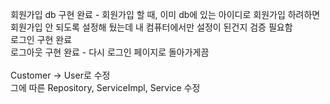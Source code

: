 회원가입 db 구현 완료 - 회원가입 할 때, 이미 db에 있는 아이디로 회원가입 하려하면 회원가입 안 되도록 설정해 뒀는데 내 컴퓨터에서만 설정이 된건지 검증 필요함</br>
로그인 구현 완료</br>
로그아웃 구현 완료 - 다시 로그인 페이지로 돌아가게끔
<br>
<br>
Customer -> User로 수정
<br>
그에 따른 Repository, ServiceImpl, Service 수정
